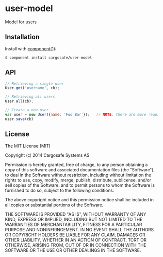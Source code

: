 
# user-model

  Model for users

## Installation

  Install with [component(1)](http://component.io):

    $ component install cargosafe/user-model

## API

```javascript
// Retrieving a single user
User.get('username', cb);

// Retrieving all users
User.all(cb);

// Create a new user
var user = new User({name: 'Foo Bar'});   // NOTE: there are more required fields
user.save(cb)
```

## License

  The MIT License (MIT)

  Copyright (c) 2014 Cargosafe Systems AS

  Permission is hereby granted, free of charge, to any person obtaining a copy
  of this software and associated documentation files (the "Software"), to deal
  in the Software without restriction, including without limitation the rights
  to use, copy, modify, merge, publish, distribute, sublicense, and/or sell
  copies of the Software, and to permit persons to whom the Software is
  furnished to do so, subject to the following conditions:

  The above copyright notice and this permission notice shall be included in
  all copies or substantial portions of the Software.

  THE SOFTWARE IS PROVIDED "AS IS", WITHOUT WARRANTY OF ANY KIND, EXPRESS OR
  IMPLIED, INCLUDING BUT NOT LIMITED TO THE WARRANTIES OF MERCHANTABILITY,
  FITNESS FOR A PARTICULAR PURPOSE AND NONINFRINGEMENT. IN NO EVENT SHALL THE
  AUTHORS OR COPYRIGHT HOLDERS BE LIABLE FOR ANY CLAIM, DAMAGES OR OTHER
  LIABILITY, WHETHER IN AN ACTION OF CONTRACT, TORT OR OTHERWISE, ARISING FROM,
  OUT OF OR IN CONNECTION WITH THE SOFTWARE OR THE USE OR OTHER DEALINGS IN
  THE SOFTWARE.

